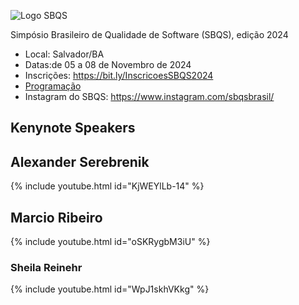 ![Logo SBQS](https://github.com/user-attachments/assets/c402aaa7-da9a-44b5-b8c2-40861730e0c4)

Simpósio Brasileiro de Qualidade de Software (SBQS), edição 2024
- Local: Salvador/BA
- Datas:de 05 a 08 de Novembro de 2024
- Inscrições: <https://bit.ly/InscricoesSBQS2024>
- [Programação](https://bit.ly/4gjmbMY)
- Instagram do SBQS: <https://www.instagram.com/sbqsbrasil/>

## Kenynote Speakers

## Alexander Serebrenik 

{% include youtube.html id="KjWEYlLb-14" %}


## Marcio Ribeiro 

{% include youtube.html id="oSKRygbM3iU" %}

### Sheila Reinehr

{% include youtube.html id="WpJ1skhVKkg" %}





